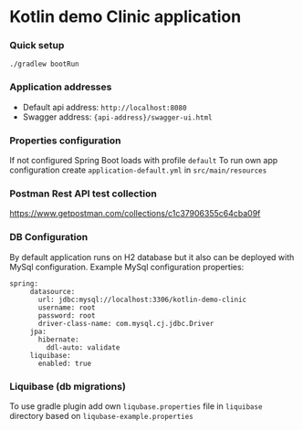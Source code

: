 # Kotlin demo Clinic application

### Quick setup
`./gradlew bootRun`

### Application addresses
* Default api address: `http://localhost:8080`
* Swagger address: `{api-address}/swagger-ui.html`

### Properties configuration
If not configured Spring Boot loads with profile `default`
To run own app configuration create `application-default.yml` in `src/main/resources`


### Postman Rest API test collection 
https://www.getpostman.com/collections/c1c37906355c64cba09f

### DB Configuration
By default application runs on H2 database but it also can be deployed with MySql configuration. 
Example MySql configuration properties:
```
spring:
     datasource:
       url: jdbc:mysql://localhost:3306/kotlin-demo-clinic
       username: root
       password: root
       driver-class-name: com.mysql.cj.jdbc.Driver
     jpa:
       hibernate:
         ddl-auto: validate
     liquibase:
       enabled: true
```

### Liquibase (db migrations)
To use gradle plugin add own `liqubase.properties` file in `liquibase` directory based on `liqubase-example.properties`